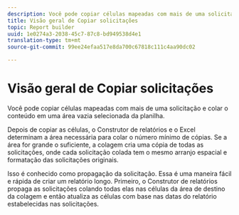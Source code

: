 ```yaml
---
description: Você pode copiar células mapeadas com mais de uma solicitação e colar o conteúdo em uma área vazia selecionada da planilha.
title: Visão geral de Copiar solicitações
topic: Report builder
uuid: 1e0274a3-2038-45c7-87c8-bd949538d4e1
translation-type: tm+mt
source-git-commit: 99ee24efaa517e8da700c67818c111c4aa90dc02

---
```



# Visão geral de Copiar solicitações

Você pode copiar células mapeadas com mais de uma solicitação e colar o conteúdo em uma área vazia selecionada da planilha.

Depois de copiar as células, o Construtor de relatórios e o Excel determinam a área necessária para colar o número mínimo de cópias. Se a área for grande o suficiente, a colagem cria uma cópia de todas as solicitações, onde cada solicitação colada tem o mesmo arranjo espacial e formatação das solicitações originais.

Isso é conhecido como propagação da solicitação. Essa é uma maneira fácil e rápida de criar um relatório longo. Primeiro, o Construtor de relatórios propaga as solicitações colando todas elas nas células da área de destino da colagem e então atualiza as células com base nas datas do relatório estabelecidas nas solicitações.
